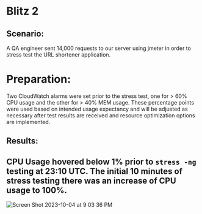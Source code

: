 # Blitz 2
 
## Scenario:
 A QA engineer sent 14,000 requests to our server using jmeter in order to stress test the URL shortener application.

 # Preparation: 
 Two CloudWatch alarms were set prior to the stress test, one for > 60% CPU usage and the other for > 40% MEM usage. These percentage points were used based on intended usage expectancy and will be adjusted as necessary after test results are received and resource optimization options are implemented. 

 ## Results:

 ## CPU Usage hovered below 1% prior to `stress -ng` testing at 23:10 UTC. The initial 10 minutes of stress testing there was an increase of CPU usage to 100%.

![Screen Shot 2023-10-04 at 9 03 36 PM](https://github.com/z0sun/Blitz2/assets/135557197/04854921-124d-4a1a-9f3f-7c39669f6d5f)

